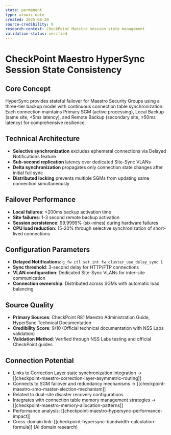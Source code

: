 ```yaml
---
state: permanent
type: atomic-note
created: 2025-06-20
source-credibility: 9
research-context: CheckPoint Maestro session state management
validation-status: verified
---
```


# CheckPoint Maestro HyperSync Session State Consistency

## Core Concept
HyperSync provides stateful failover for Maestro Security Groups using a three-tier backup model with continuous connection table synchronization. Each connection maintains Primary SGM (active processing), Local Backup (same site, <5ms latency), and Remote Backup (secondary site, ≤50ms latency) for comprehensive resilience.

## Technical Architecture
- **Selective synchronization** excludes ephemeral connections via Delayed Notifications feature
- **Sub-second replication** latency over dedicated Site-Sync VLANs
- **Delta synchronization** propagates only connection state changes after initial full sync
- **Distributed locking** prevents multiple SGMs from updating same connection simultaneously

## Failover Performance
- **Local failures**: <200ms backup activation time
- **Site failures**: 1-3 second remote backup activation
- **Session persistence**: 99.9999% (six-nines) during hardware failures
- **CPU load reduction**: 15-20% through selective synchronization of short-lived connections

## Configuration Parameters
- **Delayed Notifications**: `g_fw ctl set int fw_cluster_use_delay_sync 1`
- **Sync threshold**: 3-second delay for HTTP/FTP connections
- **VLAN configuration**: Dedicated Site-Sync VLANs for inter-site communication
- **Connection ownership**: Distributed across SGMs with automatic load balancing

## Source Quality
- **Primary Sources**: CheckPoint R81 Maestro Administration Guide, HyperSync Technical Documentation
- **Credibility Score**: 9/10 (Official technical documentation with NSS Labs validation)
- **Validation Method**: Verified through NSS Labs testing and official CheckPoint guides

## Connection Potential
- Links to Correction Layer state synchronization integration → [[checkpoint-maestro-correction-layer-asymmetric-routing]]
- Connects to SGM failover and redundancy mechanisms → [[checkpoint-maestro-smo-master-election-mechanism]]
- Related to dual-site disaster recovery configurations
- Integrates with connection table memory management strategies → [[checkpoint-maestro-memory-allocation-patterns]]
- Performance analysis: [[checkpoint-maestro-hypersync-performance-impact]]
- Cross-domain link: [[checkpoint-hypersync-bandwidth-calculation-formula]] (AI domain research)